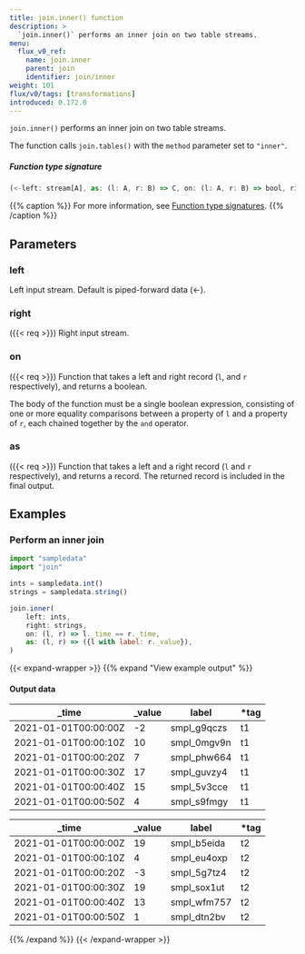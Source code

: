 ```yaml
---
title: join.inner() function
description: >
  `join.inner()` performs an inner join on two table streams.
menu:
  flux_v0_ref:
    name: join.inner
    parent: join
    identifier: join/inner
weight: 101
flux/v0/tags: [transformations]
introduced: 0.172.0
---
```


<!------------------------------------------------------------------------------

IMPORTANT: This page was generated from comments in the Flux source code. Any
edits made directly to this page will be overwritten the next time the
documentation is generated. 

To make updates to this documentation, update the function comments above the
function definition in the Flux source code:

https://github.com/influxdata/flux/blob/master/stdlib/join/join.flux#L311-L318

Contributing to Flux: https://github.com/influxdata/flux#contributing
Fluxdoc syntax: https://github.com/influxdata/flux/blob/master/docs/fluxdoc.md

------------------------------------------------------------------------------->

`join.inner()` performs an inner join on two table streams.

The function calls `join.tables()` with the `method` parameter set to `"inner"`.

##### Function type signature

```js
(<-left: stream[A], as: (l: A, r: B) => C, on: (l: A, r: B) => bool, right: stream[B]) => stream[C] where A: Record, B: Record, C: Record
```

{{% caption %}}
For more information, see [Function type signatures](/flux/v0/function-type-signatures/).
{{% /caption %}}

## Parameters

### left

Left input stream. Default is piped-forward data (<-).



### right
({{< req >}})
Right input stream.



### on
({{< req >}})
Function that takes a left and right record (`l`, and `r` respectively), and returns a boolean.

The body of the function must be a single boolean expression, consisting of one
or more equality comparisons between a property of `l` and a property of `r`,
each chained together by the `and` operator.

### as
({{< req >}})
Function that takes a left and a right record (`l` and `r` respectively), and returns a record.
The returned record is included in the final output.




## Examples

### Perform an inner join

```js
import "sampledata"
import "join"

ints = sampledata.int()
strings = sampledata.string()

join.inner(
    left: ints,
    right: strings,
    on: (l, r) => l._time == r._time,
    as: (l, r) => ({l with label: r._value}),
)

```

{{< expand-wrapper >}}
{{% expand "View example output" %}}

#### Output data

| _time                | _value  | label       | *tag |
| -------------------- | ------- | ----------- | ---- |
| 2021-01-01T00:00:00Z | -2      | smpl_g9qczs | t1   |
| 2021-01-01T00:00:10Z | 10      | smpl_0mgv9n | t1   |
| 2021-01-01T00:00:20Z | 7       | smpl_phw664 | t1   |
| 2021-01-01T00:00:30Z | 17      | smpl_guvzy4 | t1   |
| 2021-01-01T00:00:40Z | 15      | smpl_5v3cce | t1   |
| 2021-01-01T00:00:50Z | 4       | smpl_s9fmgy | t1   |

| _time                | _value  | label       | *tag |
| -------------------- | ------- | ----------- | ---- |
| 2021-01-01T00:00:00Z | 19      | smpl_b5eida | t2   |
| 2021-01-01T00:00:10Z | 4       | smpl_eu4oxp | t2   |
| 2021-01-01T00:00:20Z | -3      | smpl_5g7tz4 | t2   |
| 2021-01-01T00:00:30Z | 19      | smpl_sox1ut | t2   |
| 2021-01-01T00:00:40Z | 13      | smpl_wfm757 | t2   |
| 2021-01-01T00:00:50Z | 1       | smpl_dtn2bv | t2   |

{{% /expand %}}
{{< /expand-wrapper >}}
